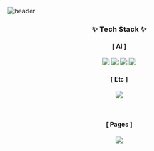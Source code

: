 ![header](https://capsule-render.vercel.app/api?type=waving&color=50bcdf&height=250&section=header&text=YJ&fontSize=75)

<div align="center">

### <center> <b>✨ Tech Stack ✨</b> </center>

#### <center> <b>[ AI ]</b> </center>
<img src="https://img.shields.io/badge/Python-3776AB?style=for-the-badge&logo=python&logoColor=white">
<img src="https://img.shields.io/badge/Pytorch-EE4C2C?style=for-the-badge&logo=Pytorch&logoColor=white">
<img src="https://img.shields.io/badge/Tensorflow-FF6F00?style=for-the-badge&logo=Tensorflow&logoColor=white">
<img src="https://img.shields.io/badge/OpenCV-5C3EE8?style=for-the-badge&logo=OpenCV&logoColor=black">
</div>

<div align="center">

#### <center> <b>[ Etc ]</b> </center>
<img src="https://img.shields.io/badge/Linux-FCC624?style=for-the-badge&logo=linux&logoColor=black"> </center> 

<br>

#### <center> <b>[ Pages ]</b> </center>
 <a href="https://github.com/FE-DeepDive/JavaScript-DeepDive" target="_blank"><img src="https://img.shields.io/badge/JS Deepdive-EEEEEE?style=flat-square&logo=github&logoColor=black"/></a>
